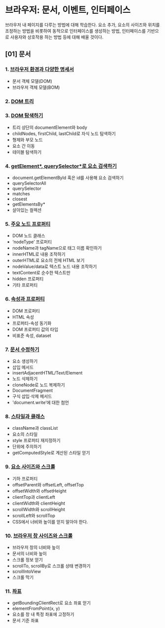 # 브라우저: 문서, 이벤트, 인터페이스
브라우저 내 페이지를 다루는 방법에 대해 학습한다. 요소 추가, 요소의 사이즈와 위치를 조정하는 방법을 비롯하여 동적으로 인터페이스를 생성하는 방법, 인터페이스를 기반으로 사용자와 상호작용 하는 방법 등에 대해 배울 것이다.
## [01] 문서
### 1. [브라우저 환경과 다양한 명세서](https://github.com/autroshot/studyroom/blob/main/01-javascript/02-%EB%B8%8C%EB%9D%BC%EC%9A%B0%EC%A0%80:%20%EB%AC%B8%EC%84%9C%2C%20%EC%9D%B4%EB%B2%A4%ED%8A%B8%2C%20%EC%9D%B8%ED%84%B0%ED%8E%98%EC%9D%B4%EC%8A%A4/01-%EB%AC%B8%EC%84%9C/01-%EB%B8%8C%EB%9D%BC%EC%9A%B0%EC%A0%80%20%ED%99%98%EA%B2%BD%EA%B3%BC%20%EB%8B%A4%EC%96%91%ED%95%9C%20%EB%AA%85%EC%84%B8%EC%84%9C.md#%EB%B8%8C%EB%9D%BC%EC%9A%B0%EC%A0%80-%ED%99%98%EA%B2%BD%EA%B3%BC-%EB%8B%A4%EC%96%91%ED%95%9C-%EB%AA%85%EC%84%B8%EC%84%9C)
- 문서 객체 모델(DOM)
- 브라우저 객체 모델(BOM)
### 2. [DOM 트리](https://github.com/autroshot/studyroom/blob/main/01-javascript/02-%EB%B8%8C%EB%9D%BC%EC%9A%B0%EC%A0%80:%20%EB%AC%B8%EC%84%9C%2C%20%EC%9D%B4%EB%B2%A4%ED%8A%B8%2C%20%EC%9D%B8%ED%84%B0%ED%8E%98%EC%9D%B4%EC%8A%A4/01-%EB%AC%B8%EC%84%9C/02-DOM%20%ED%8A%B8%EB%A6%AC.md#dom-%ED%8A%B8%EB%A6%AC)
### 3. [DOM 탐색하기](https://github.com/autroshot/studyroom/blob/main/01-javascript/02-%EB%B8%8C%EB%9D%BC%EC%9A%B0%EC%A0%80:%20%EB%AC%B8%EC%84%9C%2C%20%EC%9D%B4%EB%B2%A4%ED%8A%B8%2C%20%EC%9D%B8%ED%84%B0%ED%8E%98%EC%9D%B4%EC%8A%A4/01-%EB%AC%B8%EC%84%9C/03-DOM%20%ED%83%90%EC%83%89%ED%95%98%EA%B8%B0.md#dom-%ED%83%90%EC%83%89%ED%95%98%EA%B8%B0)
- 트리 상단의 documentElement와 body
- childNodes, firstChild, lastChild로 자식 노드 탐색하기
- 형제와 부모 노드
- 요소 간 이동
- 테이블 탐색하기
### 4. [getElement\*, querySelector\*로 요소 검색하기](https://github.com/autroshot/studyroom/blob/main/01-javascript/02-%EB%B8%8C%EB%9D%BC%EC%9A%B0%EC%A0%80:%20%EB%AC%B8%EC%84%9C%2C%20%EC%9D%B4%EB%B2%A4%ED%8A%B8%2C%20%EC%9D%B8%ED%84%B0%ED%8E%98%EC%9D%B4%EC%8A%A4/01-%EB%AC%B8%EC%84%9C/04-getElement*%2C%20querySelector*%EB%A1%9C%20%EC%9A%94%EC%86%8C%20%EA%B2%80%EC%83%89%ED%95%98%EA%B8%B0.md#getelement-queryselector%EB%A1%9C-%EC%9A%94%EC%86%8C-%EA%B2%80%EC%83%89%ED%95%98%EA%B8%B0)
- document.getElementById 혹은 id를 사용해 요소 검색하기
- querySelectorAll
- querySelector
- matches
- closest
- getElementsBy*
- 살아있는 컬렉션
### 5. [주요 노드 프로퍼티](https://github.com/autroshot/studyroom/blob/main/01-javascript/02-%EB%B8%8C%EB%9D%BC%EC%9A%B0%EC%A0%80:%20%EB%AC%B8%EC%84%9C%2C%20%EC%9D%B4%EB%B2%A4%ED%8A%B8%2C%20%EC%9D%B8%ED%84%B0%ED%8E%98%EC%9D%B4%EC%8A%A4/01-%EB%AC%B8%EC%84%9C/05-%EC%A3%BC%EC%9A%94%20%EB%85%B8%EB%93%9C%20%ED%94%84%EB%A1%9C%ED%8D%BC%ED%8B%B0.md#%EC%A3%BC%EC%9A%94-%EB%85%B8%EB%93%9C-%ED%94%84%EB%A1%9C%ED%8D%BC%ED%8B%B0)
- DOM 노드 클래스
- ‘nodeType’ 프로퍼티
- nodeName과 tagName으로 태그 이름 확인하기
- innerHTML로 내용 조작하기
- outerHTML로 요소의 전체 HTML 보기
- nodeValue/data로 텍스트 노드 내용 조작하기
- textContent로 순수한 텍스트만
- hidden 프로퍼티
- 기타 프로퍼티
### 6. [속성과 프로퍼티](https://github.com/autroshot/studyroom/blob/main/01-javascript/02-%EB%B8%8C%EB%9D%BC%EC%9A%B0%EC%A0%80:%20%EB%AC%B8%EC%84%9C%2C%20%EC%9D%B4%EB%B2%A4%ED%8A%B8%2C%20%EC%9D%B8%ED%84%B0%ED%8E%98%EC%9D%B4%EC%8A%A4/01-%EB%AC%B8%EC%84%9C/06-%EC%86%8D%EC%84%B1%EA%B3%BC%20%ED%94%84%EB%A1%9C%ED%8D%BC%ED%8B%B0.md#%EC%86%8D%EC%84%B1%EA%B3%BC-%ED%94%84%EB%A1%9C%ED%8D%BC%ED%8B%B0)
- DOM 프로퍼티
- HTML 속성
- 프로퍼티-속성 동기화
- DOM 프로퍼티 값의 타입
- 비표준 속성, dataset
### 7. [문서 수정하기](https://github.com/autroshot/studyroom/blob/main/01-javascript/02-%EB%B8%8C%EB%9D%BC%EC%9A%B0%EC%A0%80:%20%EB%AC%B8%EC%84%9C%2C%20%EC%9D%B4%EB%B2%A4%ED%8A%B8%2C%20%EC%9D%B8%ED%84%B0%ED%8E%98%EC%9D%B4%EC%8A%A4/01-%EB%AC%B8%EC%84%9C/07-%EB%AC%B8%EC%84%9C%20%EC%88%98%EC%A0%95%ED%95%98%EA%B8%B0.md#%EB%AC%B8%EC%84%9C-%EC%88%98%EC%A0%95%ED%95%98%EA%B8%B0)
- 요소 생성하기
- 삽입 메서드
- insertAdjacentHTML/Text/Element
- 노드 삭제하기
- cloneNode로 노드 복제하기
- DocumentFragment
- 구식 삽입·삭제 메서드
- 'document.write’에 대한 첨언
### 8. [스타일과 클래스](https://github.com/autroshot/studyroom/blob/main/01-javascript/02-%EB%B8%8C%EB%9D%BC%EC%9A%B0%EC%A0%80:%20%EB%AC%B8%EC%84%9C%2C%20%EC%9D%B4%EB%B2%A4%ED%8A%B8%2C%20%EC%9D%B8%ED%84%B0%ED%8E%98%EC%9D%B4%EC%8A%A4/01-%EB%AC%B8%EC%84%9C/08-%EC%8A%A4%ED%83%80%EC%9D%BC%EA%B3%BC%20%ED%81%B4%EB%9E%98%EC%8A%A4.md#%EC%8A%A4%ED%83%80%EC%9D%BC%EA%B3%BC-%ED%81%B4%EB%9E%98%EC%8A%A4)
- className과 classList
- 요소의 스타일
- style 프로퍼티 재지정하기
- 단위에 주의하기
- getComputedStyle로 계산된 스타일 얻기
### 9. [요소 사이즈와 스크롤](https://github.com/autroshot/studyroom/blob/main/01-javascript/02-%EB%B8%8C%EB%9D%BC%EC%9A%B0%EC%A0%80:%20%EB%AC%B8%EC%84%9C,%20%EC%9D%B4%EB%B2%A4%ED%8A%B8,%20%EC%9D%B8%ED%84%B0%ED%8E%98%EC%9D%B4%EC%8A%A4/01-%EB%AC%B8%EC%84%9C/09-%EC%9A%94%EC%86%8C%20%EC%82%AC%EC%9D%B4%EC%A6%88%EC%99%80%20%EC%8A%A4%ED%81%AC%EB%A1%A4.md#%EC%9A%94%EC%86%8C-%EC%82%AC%EC%9D%B4%EC%A6%88%EC%99%80-%EC%8A%A4%ED%81%AC%EB%A1%A4)
- 기하 프로퍼티
- offsetParent와 offsetLeft, offsetTop
- offsetWidth와 offsetHeight
- clientTop과 clientLeft
- clientWidth와 clientHeight
- scrollWidth와 scrollHeight
- scrollLeft와 scrollTop
- CSS에서 너비와 높이를 얻지 말아야 한다.
### 10. [브라우저 창 사이즈와 스크롤](https://github.com/autroshot/studyroom/blob/main/01-javascript/02-%EB%B8%8C%EB%9D%BC%EC%9A%B0%EC%A0%80:%20%EB%AC%B8%EC%84%9C,%20%EC%9D%B4%EB%B2%A4%ED%8A%B8,%20%EC%9D%B8%ED%84%B0%ED%8E%98%EC%9D%B4%EC%8A%A4/01-%EB%AC%B8%EC%84%9C/10-%EB%B8%8C%EB%9D%BC%EC%9A%B0%EC%A0%80%20%EC%B0%BD%20%EC%82%AC%EC%9D%B4%EC%A6%88%EC%99%80%20%EC%8A%A4%ED%81%AC%EB%A1%A4.md#%EB%B8%8C%EB%9D%BC%EC%9A%B0%EC%A0%80-%EC%B0%BD-%EC%82%AC%EC%9D%B4%EC%A6%88%EC%99%80-%EC%8A%A4%ED%81%AC%EB%A1%A4)
- 브라우저 창의 너비와 높이
- 문서의 너비와 높이
- 스크롤 정보 얻기
- scrollTo, scrollBy로 스크롤 상태 변경하기
- scrollIntoView
- 스크롤 막기
### 11. [좌표](https://github.com/autroshot/studyroom/blob/main/01-javascript/02-%EB%B8%8C%EB%9D%BC%EC%9A%B0%EC%A0%80:%20%EB%AC%B8%EC%84%9C,%20%EC%9D%B4%EB%B2%A4%ED%8A%B8,%20%EC%9D%B8%ED%84%B0%ED%8E%98%EC%9D%B4%EC%8A%A4/01-%EB%AC%B8%EC%84%9C/11-%EC%A2%8C%ED%91%9C.md#%EC%A2%8C%ED%91%9C)
- getBoundingClientRect로 요소 좌표 얻기
- elementFromPoint(x, y)
- 요소를 창 내 특정 좌표에 고정하기
- 문서 기준 좌표
